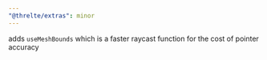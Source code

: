 ```yaml
---
"@threlte/extras": minor
---
```


adds `useMeshBounds` which is a faster raycast function for the cost of pointer accuracy
